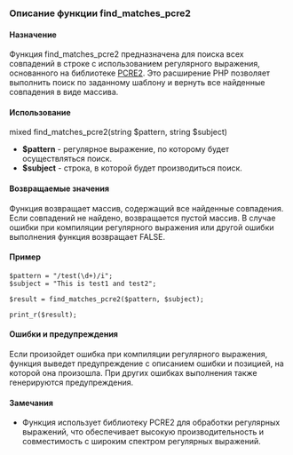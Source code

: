### Описание функции find_matches_pcre2

#### Назначение
Функция find_matches_pcre2 предназначена для поиска всех совпадений в строке с использованием регулярного выражения, основанного на библиотеке [PCRE2](https://pcre2project.github.io/pcre2/doc/html/index.html). Это расширение PHP позволяет выполнить поиск по заданному шаблону и вернуть все найденные совпадения в виде массива.

#### Использование
mixed find_matches_pcre2(string $pattern, string $subject)


- **$pattern** - регулярное выражение, по которому будет осуществляться поиск.
- **$subject** - строка, в которой будет производиться поиск.

#### Возвращаемые значения
Функция возвращает массив, содержащий все найденные совпадения. Если совпадений не найдено, возвращается пустой массив. В случае ошибки при компиляции регулярного выражения или другой ошибки выполнения функция возвращает FALSE.

#### Пример
```
$pattern = "/test(\d+)/i";
$subject = "This is test1 and test2";

$result = find_matches_pcre2($pattern, $subject);

print_r($result);
```

#### Ошибки и предупреждения
Если произойдет ошибка при компиляции регулярного выражения, функция выведет предупреждение с описанием ошибки и позицией, на которой она произошла. При других ошибках выполнения также генерируются предупреждения.

#### Замечания
- Функция использует библиотеку PCRE2 для обработки регулярных выражений, что обеспечивает высокую производительность и совместимость с широким спектром регулярных выражений.

